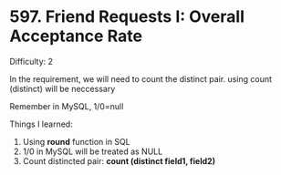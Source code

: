 # 597. Friend Requests I: Overall Acceptance Rate

Difficulty: 2

In the requirement, we will need to count the distinct pair. using count (distinct) will be neccessary

Remember in MySQL, 1/0=null

Things I learned:
1. Using **round** function in SQL
2. 1/0 in MySQL will be treated as NULL
3. Count distincted pair: **count (distinct field1, field2)**
